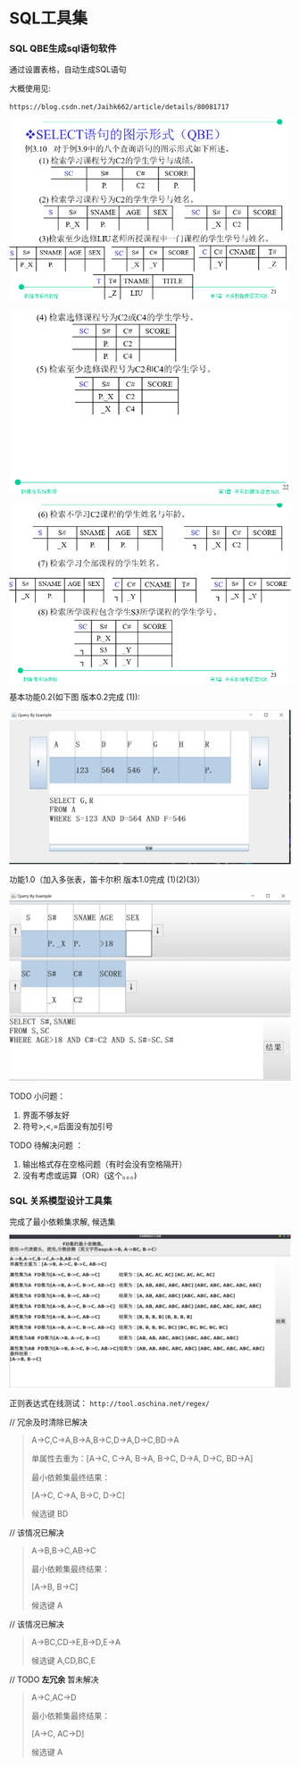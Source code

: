 # SQL工具集

### SQL QBE生成sql语句软件

通过设置表格，自动生成SQL语句

大概使用见:

`https://blog.csdn.net/Jaihk662/article/details/80081717`

![avatar](src/Picture/2.PNG)

![avatar](src/Picture/3.PNG)

![avatar](src/Picture/4.PNG)

基本功能0.2(如下图 版本0.2完成 (1)):

![avatar](src/Picture/1.PNG)

功能1.0（加入多张表，笛卡尔积 版本1.0完成 (1)(2)(3)）

![avatar](src/Picture/5.PNG)

TODO 小问题：

1. 界面不够友好
2. 符号>,<,=后面没有加引号
   
TODO 待解决问题 ：

1. 输出格式存在空格问题（有时会没有空格隔开）
2. 没有考虑或运算（OR）(这个。。。)

### SQL 关系模型设计工具集

完成了最小依赖集求解, 候选集

![avatar](src/Picture/6.png)

正则表达式在线测试：
`http://tool.oschina.net/regex/`

// 冗余及时清除已解决
> A->C,C->A,B->A,B->C,D->A,D->C,BD->A
> 
> 单属性去重为：[A->C, C->A, B->A, B->C, D->A, D->C, BD->A]
> 
> 最小依赖集最终结果：
> 
> [A->C, C->A, B->C, D->C]
> 
> 候选键 BD

// 该情况已解决
> A->B,B->C,AB->C
> 
> 最小依赖集最终结果：
> 
> [A->B, B->C]
> 
> 候选键 A

// 该情况已解决
> A->BC,CD->E,B->D,E->A
> 
> 候选键 A,CD,BC,E

// TODO **左冗余** 暂未解决 
> A->C,AC->D
> 
> 最小依赖集最终结果：
> 
> [A->C, AC->D]
>
> 候选键 A
